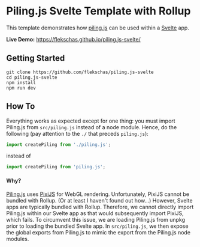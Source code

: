 # Piling.js Svelte Template with Rollup

This template demonstrates how [piling.js](https://github.com/flekschas/piling.js) can be used within a [Svelte](https://svelte.dev/) app.

**Live Demo:** https://flekschas.github.io/piling.js-svelte/

## Getting Started

```
git clone https://github.com/flekschas/piling.js-svelte
cd piling.js-svelte
npm install
npm run dev
```

## How To

Everything works as expected except for one thing: you must import Piling.js from `src/piling.js` instead of a node module. Hence, do the following (pay attention to the `./` that preceds `piling.js`):

```javascript
import createPiling from './piling.js';
```

instead of 

```javascript
import createPiling from 'piling.js';
```

#### Why?

[Piling.js](https://github.com/flekschas/piling.js) uses [PixiJS](https://github.com/pixijs) for WebGL rendering. Unfortunately, PixiJS cannot be bundled with Rollup. (Or at least I haven't found out how...) However, Svelte apps are typically bundled with Rollup. Therefore, we cannot directly import Piling.js within our Svelte app as that would subsequently import PixiJS, which fails. To circumvent this issue, we are loading Piling.js from unpkg prior to loading the bundled Svelte app. In `src/piling.js`, we then expose the global exports from Piling.js to mimic the export from the Piling.js node modules.
